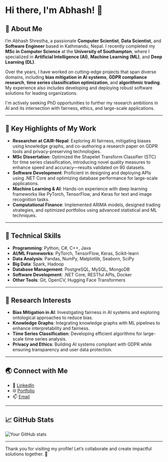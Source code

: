 # Hi there, I'm Abhash! 👋

## 🌟 About Me
I’m Abhash Shrestha, a passionate **Computer Scientist**, **Data Scientist**, and **Software Engineer** based in Kathmandu, Nepal. I recently completed my **MSc in Computer Science** at the **University of Southampton**, where I specialized in **Artificial Intelligence (AI)**, **Machine Learning (ML)**, and **Deep Learning (DL)**.

Over the years, I have worked on cutting-edge projects that span diverse domains, including **bias mitigation in AI systems**, **GDPR compliance research**, **time series classification optimization**, and **algorithmic trading**. My experience also includes developing and deploying robust software solutions for leading organizations.

I'm actively seeking PhD opportunities to further my research ambitions in AI and its intersection with fairness, ethics, and large-scale applications.

---

## 🚀 Key Highlights of My Work
- **Researcher at CAIR-Nepal**: Exploring AI fairness, mitigating biases using knowledge graphs, and co-authoring a research paper on GDPR tools and privacy-preserving technologies.
- **MSc Dissertation**: Optimized the Shapelet Transform Classifier (STC) for time series classification, introducing novel quality measures to enhance speed and accuracy—results validated on 90 datasets.
- **Software Development**: Proficient in designing and deploying APIs using .NET Core and optimizing database performance for large-scale applications.
- **Machine Learning & AI**: Hands-on experience with deep learning frameworks like PyTorch, TensorFlow, and Keras for text and image recognition tasks.
- **Computational Finance**: Implemented ARIMA models, designed trading strategies, and optimized portfolios using advanced statistical and ML techniques.

---

## 🔧 Technical Skills
- **Programming**: Python, C#, C++, Java
- **AI/ML Frameworks**: PyTorch, TensorFlow, Keras, Scikit-learn
- **Data Analysis**: Pandas, NumPy, Matplotlib, Seaborn, SciPy
- **Big Data**: Spark, Hadoop
- **Database Management**: PostgreSQL, MySQL, MongoDB
- **Software Development**: .NET Core, RESTful APIs, Docker
- **Other Tools**: Git, OpenCV, Hugging Face Transformers

---

## 🌱 Research Interests
- **Bias Mitigation in AI**: Investigating fairness in AI systems and exploring ontological approaches to reduce bias.
- **Knowledge Graphs**: Integrating knowledge graphs with ML pipelines to enhance interpretability and fairness.
- **Time Series Classification**: Developing efficient algorithms for large-scale time series analysis.
- **Privacy and Ethics**: Building AI systems compliant with GDPR while ensuring transparency and user data protection.

---

## 🌏 Connect with Me
- 💼 [LinkedIn](https://linkedin.com/in/abhash-shrestha-13766917a/)
- 🌐 [Portfolio](https://abhash297.github.io/abhash_portfolio)
- 📫 [Email](mailto:abhashsth@gmail.com)

---

## 📈 GitHub Stats
![Your GitHub stats](https://github-readme-stats.vercel.app/api?username=Abhash297&show_icons=true&theme=radical)

---

Thank you for visiting my profile! Let’s collaborate and create impactful solutions together. 🚀

